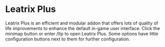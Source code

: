 # Leatrix Plus

Leatrix Plus is an efficient and modular addon that offers lots of quality of life improvements to enhance the default in-game user interface. Click the minimap button or enter /ltp to open Leatrix Plus. Some options have little configuration buttons next to them for further configuration.
